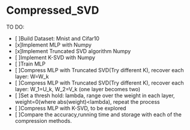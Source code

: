 # Compressed_SVD
TO DO:  
  - [ ]Build Dataset: Mnist and Cifar10  
  - [x]Implement MLP with Numpy  
  - [x]Implement Truncated SVD algorithm Numpy  
  - [ ]Implement K-SVD with Numpy  
  - [ ]Train MLP  
  - [ ]Compress MLP with Truncated SVD(Try different K), recover each layer: W=W_k  
  - [ ]Compress MLP with Truncated SVD(Try different K), recover each layer: W_1=U_k, W_2=V_k (one layer becomes two)  
  - [ ]Set a thresh hold: lambda, range over the weight in each layer, weight=0(where abs(weight)<lambda), repeat the process  
  - [ ]Compress MLP with K-SVD, to be explored  
  - [ ]Compare the accuracy,running time and storage with each of the compression methods.  
